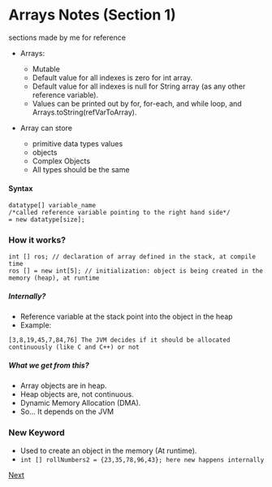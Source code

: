 # Arrays Notes (Section 1)

sections made by me for reference

- Arrays:
  - Mutable
  - Default value for all indexes is zero for int array.
  - Default value for all indexes is null for String array (as any other reference variable).
  - Values can be printed out by for, for-each, and while loop, and Arrays.toString(refVarToArray). 

- Array can store 
  - primitive data types values
  - objects
  - Complex Objects
  - All types should be the same

#### Syntax

``` 
datatype[] variable_name 
/*called reference variable pointing to the right hand side*/ 
= new datatype[size];
```

### How it works?
```
int [] ros; // declaration of array defined in the stack, at compile time
ros [] = new int[5]; // initialization: object is being created in the memory (heap), at runtime
```
##### Internally?
- Reference variable at the stack point into the object in the heap
- Example:
```
[3,8,19,45,7,84,76] The JVM decides if it should be allocated continuously (like C and C++) or not
```
##### What we get from this?

- Array objects are in heap.
- Heap objects are, not continuous.
- Dynamic Memory Allocation (DMA).
- So... It depends on the JVM

### New Keyword
- Used to create an object in the memory (At runtime).
- ``int [] rollNumbers2 = {23,35,78,96,43}; here new happens internally``

[Next](MultiDimensionalArrays.md)